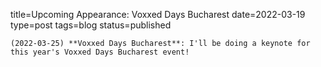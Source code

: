 
title=Upcoming Appearance: Voxxed Days Bucharest
date=2022-03-19
type=post
tags=blog
status=published
~~~~~~
(2022-03-25) **Voxxed Days Bucharest**: I'll be doing a keynote for this year's Voxxed Days Bucharest event!  
            